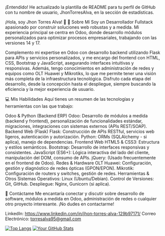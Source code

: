 ¡Entendido! He actualizado la plantilla de README para tu perfil de GitHub con tu nombre de usuario, JhonTorresAlva, en la sección de estadísticas.

¡Hola, soy Jhon Torres Alva! 👋
🚀 Sobre Mí
Soy un Desarrollador Fullstack apasionado por construir soluciones web robustas y a medida. Mi experiencia principal se centra en Odoo, donde desarrollo módulos personalizados para optimizar procesos empresariales, trabajando con las versiones 14 y 17.

Complemento mi expertise en Odoo con desarrollo backend utilizando Flask para APIs y servicios personalizados, y me encargo del frontend con HTML, CSS, Bootstrap y JavaScript, asegurando interfaces intuitivas y responsivas. Además, tengo conocimientos en administración de redes y equipos como OLT Huawei y Mikrotiks, lo que me permite tener una visión más completa de la infraestructura tecnológica. Disfruto cada etapa del desarrollo, desde la concepción hasta el despliegue, siempre buscando la eficiencia y la mejor experiencia de usuario.

💻 Mis Habilidades
Aquí tienes un resumen de las tecnologías y herramientas con las que trabajo:

Odoo & Python (Backend ERP)
Odoo: Desarrollo de módulos a medida (backend y frontend), personalización de funcionalidades estándar, migraciones, integraciones con sistemas externos (APIs REST/SOAP).
Backend Web (Flask)
Flask: Construcción de APIs RESTful, servicios web ligeros, autenticación y autorización.
Python: ORMs (SQLAlchemy - si aplica), manejo de dependencias.
Frontend Web
HTML5 & CSS3: Estructura y estilos semánticos.
Bootstrap: Desarrollo de interfaces responsivas y consistentes.
JavaScript (ES6+): Lógica interactiva del lado del cliente, manipulación del DOM, consumo de APIs.
jQuery: (Usado frecuentemente en el frontend de Odoo).
Redes & Hardware
OLT Huawei: Configuración, gestión y diagnóstico de redes ópticas (GPON/EPON).
Mikrotik: Configuración de routers y switches, gestión de redes.
Herramientas & Otros
Sistemas Operativos: Linux (Ubuntu/Debian).
Control de Versiones: Git, GitHub.
Despliegue: Nginx, Gunicorn (si aplica).

💬 Contáctame
Me encantaría conectar y discutir sobre desarrollo de software, módulos a medida en Odoo, administración de redes o cualquier otro proyecto interesante. ¡No dudes en contactarme!

LinkedIn: https://www.linkedin.com/in/jhon-torres-alva-129b97171/
Correo Electrónico: torresalva95@gmail.com

[![Top Langs](https://github-readme-stats.vercel.app/api/top-langs/?username=JhonTorresAlva&layout=compact&theme=dark)](https://github.com/anuraghazra/github-readme-stats)
[![Your GitHub Stats](https://readme-stats-jhon.vercel.app/api?username=JhonTorresAlva&show_icons=true&theme=dark)](https://github.com/anuraghazra/github-readme-stats)

